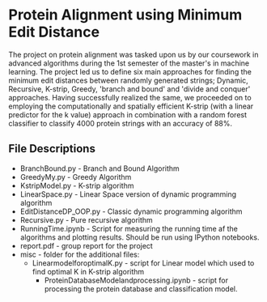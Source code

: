 Protein Alignment using Minimum Edit Distance
==============================================

The project on protein alignment was tasked upon us by our coursework in advanced algorithms during the 1st semester of the master's in machine learning. The project led us to define six main approaches for finding the minimum edit distances between randomly generated strings; Dynamic, Recursive, K-strip, Greedy, 'branch and bound' and 'divide and conquer' approaches. Having successfully realized the same, we proceeded on to employing the computationally and spatially efficient K-strip (with a linear predictor for the k value) approach in combination with a random forest classifier to classify 4000 protein strings with an accuracy of 88%.

File Descriptions 
------------------

- BranchBound.py - Branch and Bound Algorithm
- GreedyMy.py - Greedy Algorithm
- KstripModel.py - K-strip algorithm 
- LinearSpace.py - Linear Space version of dynamic programming algorithm
- EditDistanceDP_OOP.py - Classic dynamic programming algorithm
- Recursive.py - Pure recursive algorithm
- RunningTime.ipynb - Script for measuring the running time af the algorithms and plotting results. Should be run using IPython notebooks.
- report.pdf - group report for the project
- misc - folder for the additional files:
	- LinearmodelforoptimalK.py - script for Linear model which used to find optimal K in K-strip algorithm 
        - ProteinDatabaseModelandprocessing.ipynb - script for processing the protein database and classification model.
        

